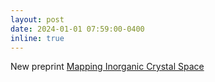 ```yaml
---
layout: post
date: 2024-01-01 07:59:00-0400
inline: true
---
```


New preprint <a href='https://chemrxiv.org/engage/chemrxiv/article-details/658ed6b966c138172948c664'>Mapping Inorganic Crystal Space</a>
